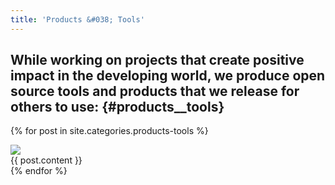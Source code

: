 ```yaml
---
title: 'Products &#038; Tools'
---
```

## While working on projects that create positive impact in the developing world, we produce open source tools and products that we release for others to use: {#products__tools}
{% for post in site.categories.products-tools %}
<div class="row-fluid products">
  <div class="span12">
    <div class="row-fluid">
      <div class="span4">
        <a href="{{post.image-link}}">
          <img src="{{post.image-source}}" width="{{post.image-width}}" 
           height="{{post.image-height}}" class="alignnone size-full" />
        </a>
      </div>
      <div class="span8">
        {{ post.content }}
      </div>
    </div>
  </div>
</div>
{% endfor %}
